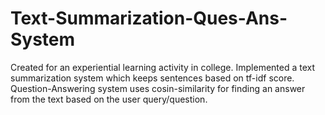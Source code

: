 # Text-Summarization-Ques-Ans-System
Created for an experiential learning activity in college.
Implemented a  text summarization system which keeps sentences based on tf-idf score.
Question-Answering system uses cosin-similarity for finding an answer from the text based on the user query/question.
